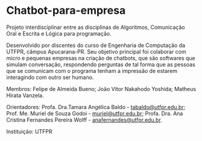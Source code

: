 # Chatbot-para-empresa
Projeto interdisciplinar entre as disciplinas de Algoritmos, Comunicação Oral e Escrita e Lógica para programação.

Desenvolvido por discentes do curso de Engenharia de Computação da UTFPR, câmpus Apucarana-PR. 
Seu objetivo principal foi colaborar com micro e pequenas empresas na criação de chatbots, 
que são softwares que simulam conversação, respondendo perguntas de tal forma que as pessoas que se
comunicam com o programa tenham a impressão de estarem interagindo com outro ser humano.


Membros: Felipe de Almeida Bueno; 
João Vitor Nakahodo Yoshida;
Matheus Hirata Vanzela.


Orientadores: Profa. Dra.Tamara Angélica Baldo - tabaldo@utfpr.edu.br;
Prof. Me. Muriel de Souza Godoi - muriel@utfpr.edu.br;
Profa. Dra. Ana Cristina Fernandes Pereira Wolff - anafernandes@utfpr.edu.br.

Instituição: UTFPR
